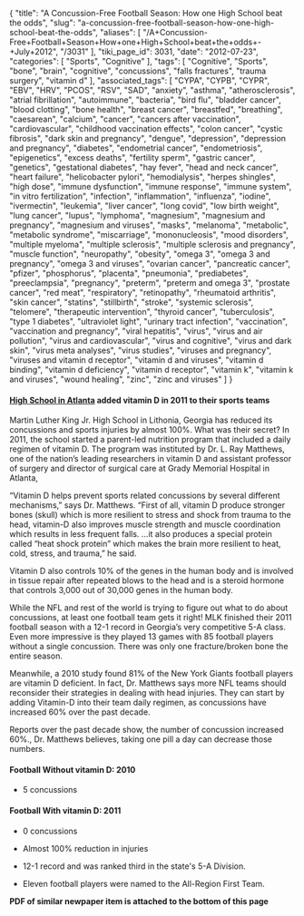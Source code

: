 {
    "title": "A Concussion-Free Football Season: How one High School beat the odds",
    "slug": "a-concussion-free-football-season-how-one-high-school-beat-the-odds",
    "aliases": [
        "/A+Concussion-Free+Football+Season+How+one+High+School+beat+the+odds+-+July+2012",
        "/3031"
    ],
    "tiki_page_id": 3031,
    "date": "2012-07-23",
    "categories": [
        "Sports",
        "Cognitive"
    ],
    "tags": [
        "Cognitive",
        "Sports",
        "bone",
        "brain",
        "cognitive",
        "concussions",
        "falls fractures",
        "trauma surgery",
        "vitamin d"
    ],
    "associated_tags": [
        "CYPA",
        "CYPB",
        "CYPR",
        "EBV",
        "HRV",
        "PCOS",
        "RSV",
        "SAD",
        "anxiety",
        "asthma",
        "atherosclerosis",
        "atrial fibrillation",
        "autoimmune",
        "bacteria",
        "bird flu",
        "bladder cancer",
        "blood clotting",
        "bone health",
        "breast cancer",
        "breastfed",
        "breathing",
        "caesarean",
        "calcium",
        "cancer",
        "cancers after vaccination",
        "cardiovascular",
        "childhood vaccination effects",
        "colon cancer",
        "cystic fibrosis",
        "dark skin and pregnancy",
        "dengue",
        "depression",
        "depression and pregnancy",
        "diabetes",
        "endometrial cancer",
        "endometriosis",
        "epigenetics",
        "excess deaths",
        "fertility sperm",
        "gastric cancer",
        "genetics",
        "gestational diabetes",
        "hay fever",
        "head and neck cancer",
        "heart failure",
        "helicobacter pylori",
        "hemodialysis",
        "herpes shingles",
        "high dose",
        "immune dysfunction",
        "immune response",
        "immune system",
        "in vitro fertilization",
        "infection",
        "inflammation",
        "influenza",
        "iodine",
        "ivermectin",
        "leukemia",
        "liver cancer",
        "long covid",
        "low birth weight",
        "lung cancer",
        "lupus",
        "lymphoma",
        "magnesium",
        "magnesium and pregnancy",
        "magnesium and viruses",
        "masks",
        "melanoma",
        "metabolic",
        "metabolic syndrome",
        "miscarriage",
        "mononucleosis",
        "mood disorders",
        "multiple myeloma",
        "multiple sclerosis",
        "multiple sclerosis and pregnancy",
        "muscle function",
        "neuropathy",
        "obesity",
        "omega 3",
        "omega 3 and pregnancy",
        "omega 3 and viruses",
        "ovarian cancer",
        "pancreatic cancer",
        "pfizer",
        "phosphorus",
        "placenta",
        "pneumonia",
        "prediabetes",
        "preeclampsia",
        "pregnancy",
        "preterm",
        "preterm and omega 3",
        "prostate cancer",
        "red meat",
        "respiratory",
        "retinopathy",
        "rheumatoid arthritis",
        "skin cancer",
        "statins",
        "stillbirth",
        "stroke",
        "systemic sclerosis",
        "telomere",
        "therapeutic intervention",
        "thyroid cancer",
        "tuberculosis",
        "type 1 diabetes",
        "ultraviolet light",
        "urinary tract infection",
        "vaccination",
        "vaccination and pregnancy",
        "viral hepatitis",
        "virus",
        "virus and air pollution",
        "virus and cardiovascular",
        "virus and cognitive",
        "virus and dark skin",
        "virus meta analyses",
        "virus studies",
        "viruses and pregnancy",
        "viruses and vitamin d receptor",
        "vitamin d and viruses",
        "vitamin d binding",
        "vitamin d deficiency",
        "vitamin d receptor",
        "vitamin k",
        "vitamin k and viruses",
        "wound healing",
        "zinc",
        "zinc and viruses"
    ]
}


#### [High School in Atlanta](/tags/high-school-in-atlanta.html) added vitamin D in 2011 to their sports teams

Martin Luther King Jr. High School in Lithonia, Georgia has reduced its concussions and sports injuries by almost 100%. What was their secret? In 2011, the school started a parent-led nutrition program that included a daily regimen of vitamin D. The program was instituted by Dr. L. Ray Matthews, one of the nation’s leading researchers in vitamin D and assistant professor of surgery and director of surgical care at Grady Memorial Hospital in Atlanta,

“Vitamin D helps prevent sports related concussions by several different mechanisms,” says Dr. Matthews.  “First of all, vitamin D produce stronger bones (skull) which is more resilient to stress and shock from trauma to the head, vitamin-D also improves muscle strength and muscle coordination which results in less frequent falls. …it also produces a special protein called “heat shock protein” which makes the brain more resilient to heat, cold, stress, and trauma,” he said.

Vitamin D also controls 10% of the genes in the human body and is involved in tissue repair after repeated blows to the head and is a steroid hormone that controls 3,000 out of 30,000 genes in the human body. 

While the NFL and rest of the world is trying to figure out what to do about concussions, at least one football team gets it right! MLK finished their 2011 football season with a 12-1 record in Georgia’s very competitive 5-A class. Even more impressive is they played 13 games with 85 football players without a single concussion. There was only one fracture/broken bone the entire season.

Meanwhile, a 2010 study found 81% of the New York Giants football players are vitamin D deficient.  In fact, Dr. Matthews says more NFL teams should reconsider their strategies in dealing with head injuries. They can start by adding Vitamin-D into their team daily regimen, as concussions have increased 60% over the past decade.

Reports over the past decade show, the number of concussion increased 60%., Dr. Matthews believes, taking one pill a day can decrease those numbers.

#### Football Without vitamin D: 2010

* 5 concussions 

#### Football With vitamin D:  2011

* 0 concussions

* Almost 100% reduction in injuries

* 12-1 record and was ranked third in the state's 5-A Division.

* Eleven football players were named to the All-Region First Team.

 **PDF of similar newpaper item is attached to the bottom of this page**